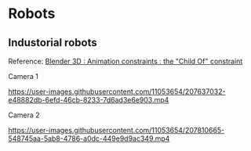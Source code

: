 # Robots

## Industorial robots

Reference: [Blender 3D : Animation constraints : the "Child Of" constraint](https://youtu.be/NsdRUk807qk)

Camera 1

https://user-images.githubusercontent.com/11053654/207637032-e48882db-6efd-46cb-8233-7d6ad3e6e903.mp4

Camera 2

https://user-images.githubusercontent.com/11053654/207810665-548745aa-5ab8-4786-a0dc-449e9d9ac349.mp4

